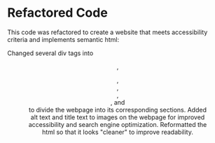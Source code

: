 # Refactored Code
This code was refactored to create a website that meets accessibility criteria and implements semantic html:

Changed several div tags into <header>, <figure>, <main>, <section>, <aside>, and <footer> to divide the webpage into its corresponding sections.
Added alt text and title text to images on the webpage for improved accessibility and search engine optimization.
Reformatted the html so that it looks "cleaner" to improve readability.
